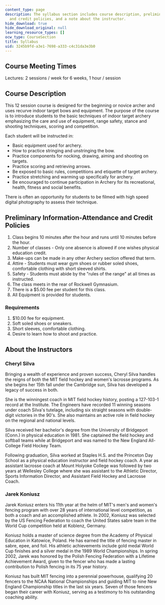 ```yaml
---
content_type: page
description: The syllabus section includes course description, preliminary information-attendance
  and credit policies, and a note about the instructor.
hide_download: true
hide_download_original: null
learning_resource_types: []
ocw_type: CourseSection
title: Syllabus
uid: 3245b9fd-a3e1-7698-a333-c4c31da3e3b0
---
```


Course Meeting Times
--------------------

Lectures: 2 sessions / week for 6 weeks, 1 hour / session

Course Description
------------------

This 12 session course is designed for the beginning or novice archer and uses recurve indoor target bows and equipment. The purpose of the course is to introduce students to the basic techniques of indoor target archery emphasizing the care and use of equipment, range safety, stance and shooting techniques, scoring and competition.

Each student will be instructed in:

*   Basic equipment used for archery.
*   How to practice stringing and unstringing the bow.
*   Practice components for nocking, drawing, aiming and shooting on targets.
*   Practice scoring and retrieving arrows.
*   Be exposed to basic rules, competitions and etiquette of target archery.
*   Practice stretching and warming up specifically for archery.
*   Be encouraged to continue participation in Archery for its recreational, health, fitness and social benefits.

There is often an opportunity for students to be filmed with high speed digital photography to assess their technique.

Preliminary Information-Attendance and Credit Policies
------------------------------------------------------

1.  Class begins 10 minutes after the hour and runs until 10 minutes before the hour.
2.  Number of classes - Only one absence is allowed if one wishes physical education credit.
3.  Make-ups can be made in any other Archery section offered that term.
4.  Attire - Students must wear gym shoes or rubber soled shoes, comfortable clothing with short sleeved shirts.
5.  Safety - Students must abide by the "rules of the range" at all times as instructed.
6.  The class meets in the rear of Rockwell Gymnasium.
7.  There is a $5.00 fee per student for this class.
8.  All Equipment is provided for students.

### Requirements

1.  $10.00 fee for equipment.
2.  Soft soled shoes or sneakers.
3.  Short sleeves, comfortable clothing.
4.  Desire to learn how to shoot and practice.

About the Instructors
---------------------

### Cheryl Silva

Bringing a wealth of experience and proven success, Cheryl Silva handles the reigns of both the MIT field hockey and women's lacrosse programs. As she begins her 15th fall under the Cambridge sun, Silva has developed a legacy of success in both.

She is the winningest coach in MIT field hockey history, posting a 127-103-1 record at the Institute. The Engineers have recorded 11 winning seasons under coach Silva's tutelage, including six straight seasons with double-digit victories in the 90's. She also maintains an active role in field hockey on the regional and national levels.

Silva received her bachelor's degree from the University of Bridgeport (Conn.) in physical education in 1981. She captained the field hockey and softball teams while at Bridgeport and was named to the New England All-College Field Hockey Team.

Following graduation, Silva worked at Staples H.S. and the Princeton Day School as a physical education instructor and field hockey coach. A year as assistant lacrosse coach at Mount Holyoke College was followed by two years at Wellesley College where she was assistant to the Athletic Director, Sports Information Director, and Assistant Field Hockey and Lacrosse Coach.

### Jarek Koniusz

Jarek Koniusz enters his 11th year at the helm of MIT's men's and women's fencing program with over 28 years of international level competition, as both a coach and an accomplished athlete. In 2002, Koniusz was selected by the US Fencing Federation to coach the United States sabre team in the World Cup competition held at Koblenz, Germany.

Koniusz holds a master of science degree from the Academy of Physical Education in Katowice, Poland. He has earned the title of fencing master in sabre, epee, and foil. His athletic achievements include gold medal World Cup finishes and a silver medal in the 1989 World Championships. In spring 2002, Jarek was honored by the Polish Fencing Federation with a Lifetime Achievement Award, given to the fencer who has made a lasting contribution to Polish fencing in its 75 year history.

Koniusz has built MIT fencing into a perennial powerhouse, qualifying 20 fencers to the NCAA National Championships and guiding MIT to nine New England Championship titles in the last six years. Seven of those fencers began their career with Koniusz, serving as a testimony to his outstanding coaching ability.